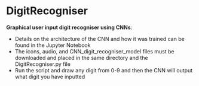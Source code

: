 # DigitRecogniser
**Graphical user input digit recogniser using CNNs**:
- Details on the architecture of the CNN and how it was trained can be found in the Jupyter Notebook
- The icons, audio, and CNN_digit_recogniser_model files must be downloaded and placed in the same directory and the DigitRecogniser.py file
- Run the script and draw any digit from 0-9 and then the CNN will output what digit you have inputted

